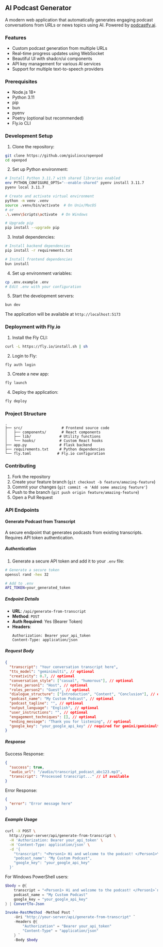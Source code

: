 ## AI Podcast Generator

A modern web application that automatically generates engaging podcast conversations from URLs or news topics using AI. Powered by [podcastfy.ai](http://podcastfy.ai).

### Features

- Custom podcast generation from multiple URLs
- Real-time progress updates using WebSocket
- Beautiful UI with shadcn/ui components
- API key management for various AI services
- Support for multiple text-to-speech providers

### Prerequisites

- Node.js 18+
- Python 3.11
- pip
- bun
- pyenv
- Poetry (optional but recommended)
- Fly.io CLI

### Development Setup

1. Clone the repository:

```bash
git clone https://github.com/giulioco/openpod
cd openpod
```

2. Set up Python environment:

```bash
# Install Python 3.11.7 with shared libraries enabled
env PYTHON_CONFIGURE_OPTS="--enable-shared" pyenv install 3.11.7
pyenv local 3.11.7

# Create and activate virtual environment
python -m venv .venv
source .venv/bin/activate  # On Unix/MacOS
# or
.\.venv\Scripts\activate  # On Windows

# Upgrade pip
pip install --upgrade pip
```

3. Install dependencies:

```bash
# Install backend dependencies
pip install -r requirements.txt

# Install frontend dependencies
bun install
```

4. Set up environment variables:

```bash
cp .env.example .env
# Edit .env with your configuration
```

5. Start the development servers:

```bash
bun dev
```

The application will be available at `http://localhost:5173`

### Deployment with Fly.io

1. Install the Fly CLI:

```bash
curl -L https://fly.io/install.sh | sh
```

2. Login to Fly:

```bash
fly auth login
```

3. Create a new app:

```bash
fly launch
```

4. Deploy the application:

```bash
fly deploy
```

### Project Structure

```
.
├── src/                  # Frontend source code
│   ├── components/       # React components
│   ├── lib/             # Utility functions
│   └── hooks/           # Custom React hooks
├── app.py               # Flask backend
├── requirements.txt     # Python dependencies
└── fly.toml            # Fly.io configuration
```

### Contributing

1. Fork the repository
2. Create your feature branch (`git checkout -b feature/amazing-feature`)
3. Commit your changes (`git commit -m 'Add some amazing feature'`)
4. Push to the branch (`git push origin feature/amazing-feature`)
5. Open a Pull Request

### API Endpoints

#### Generate Podcast from Transcript

A secure endpoint that generates podcasts from existing transcripts. Requires API token authentication.

##### Authentication

1. Generate a secure API token and add it to your `.env` file:

```bash
# Generate a secure token
openssl rand -hex 32

# Add to .env
API_TOKEN=your_generated_token
```

##### Endpoint Details

- **URL**: `/api/generate-from-transcript`
- **Method**: `POST`
- **Auth Required**: Yes (Bearer Token)
- **Headers**:
  ```
  Authorization: Bearer your_api_token
  Content-Type: application/json
  ```

##### Request Body

```json
{
  "transcript": "Your conversation transcript here",
  "tts_model": "geminimulti", // optional
  "creativity": 0.7, // optional
  "conversation_style": ["casual", "humorous"], // optional
  "roles_person1": "Host", // optional
  "roles_person2": "Guest", // optional
  "dialogue_structure": ["Introduction", "Content", "Conclusion"], // optional
  "podcast_name": "My Custom Podcast", // optional
  "podcast_tagline": "", // optional
  "output_language": "English", // optional
  "user_instructions": "", // optional
  "engagement_techniques": [], // optional
  "ending_message": "Thank you for listening", // optional
  "google_key": "your_google_api_key" // required for gemini/geminimulti
}
```

##### Response

Success Response:

```json
{
  "success": true,
  "audio_url": "/audio/transcript_podcast_abc123.mp3",
  "transcript": "Processed transcript..." // if available
}
```

Error Response:

```json
{
  "error": "Error message here"
}
```

##### Example Usage

```bash
curl -X POST \
  http://your-server/api/generate-from-transcript \
  -H 'Authorization: Bearer your_api_token' \
  -H 'Content-Type: application/json' \
  -d '{
    "transcript": "<Person1> Hi and welcome to the podcast! </Person1>\n<Person2> Thanks for having me! </Person2>\n<Person1> Let'\''s get started with our first topic. </Person1>",
    "podcast_name": "My Custom Podcast",
    "google_key": "your_google_api_key"
  }'
```

For Windows PowerShell users:

```powershell
$body = @{
    transcript = "<Person1> Hi and welcome to the podcast! </Person1>`n<Person2> Thanks for having me! </Person2>`n<Person1> Let's get started with our first topic. </Person1>"
    podcast_name = "My Custom Podcast"
    google_key = "your_google_api_key"
} | ConvertTo-Json

Invoke-RestMethod -Method Post `
    -Uri "http://your-server/api/generate-from-transcript" `
    -Headers @{
        "Authorization" = "Bearer your_api_token"
        "Content-Type" = "application/json"
    } `
    -Body $body
```

